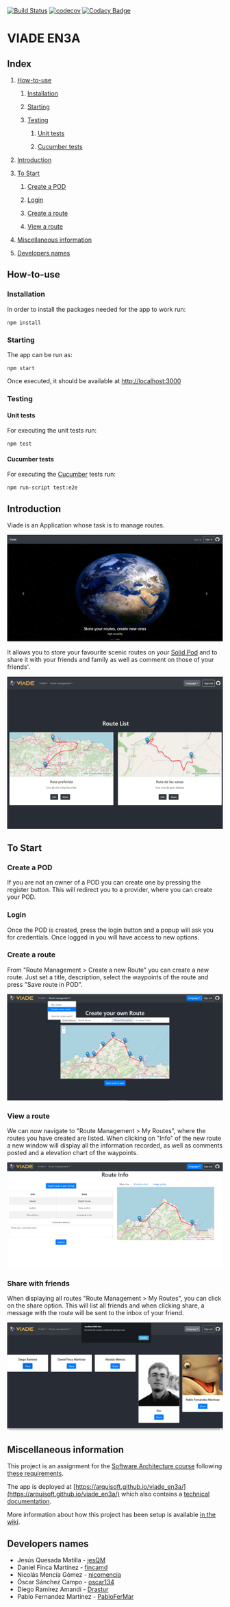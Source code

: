 [![Build Status](https://travis-ci.org/Arquisoft/viade_en3a.svg?branch=master)](https://travis-ci.org/Arquisoft/viade_en3a)
[![codecov](https://codecov.io/gh/Arquisoft/viade_en3a/branch/master/graph/badge.svg)](https://codecov.io/gh/Arquisoft/viade_en3a)
[![Codacy Badge](https://api.codacy.com/project/badge/Grade/3064dbb567e64f61843d399fc9b89c7a)](https://www.codacy.com/gh/Arquisoft/viade_en3a?utm_source=github.com&amp;utm_medium=referral&amp;utm_content=Arquisoft/viade_en3a&amp;utm_campaign=Badge_Grade)

# VIADE EN3A

## Index

1.  [How-to-use](#how-to-use)

    1.  [Installation](#installation)

    2.  [Starting](#starting)

    3.  [Testing](#testing)

        1.  [Unit tests](#unit-tests)

        2.  [Cucumber tests](#cucumber-tests)

2.  [Introduction](#introduction)

3.  [To Start](#to-start)

    1.  [Create a POD](#create-a-pod)

    2.  [Login](#login)

    3.  [Create a route](#create-a-route)

    4.  [View a route](#view-a-route)
    
4.  [Miscellaneous information](#miscellaneous-information)

5.  [Developers names](#developers-names)

## How-to-use
### Installation
In order to install the packages needed for the app to work run:
```shell
npm install
```

### Starting
The app can be run as:
```shell
npm start
```
Once executed, it should be available at [http://localhost:3000](http://localhost:3000)

### Testing
#### Unit tests
For executing the unit tests run:
```shell
npm test
```
#### Cucumber tests
For executing the [Cucumber](https://cucumber.io/) tests run:
```shell
npm run-script test:e2e
```

## Introduction
Viade is an Application whose task is to manage routes.
<p>
    <img class="fullPic" src="./public/img/sample/main.png">
</p>

It allows you to store your favourite scenic routes on your [Solid Pod](https://solid.inrupt.com/how-it-works) and to share it with your friends and family as well as comment on those of your friends'.

<p>
    <img class="fullPic" src="./public/img/sample/Screenshot_2.png">
</p>

## To Start
### Create a POD

If you are not an owner of a POD you can create one by pressing the register button.
This will redirect you to a provider, where you can create your POD.

### Login

Once the POD is created, press the login button and a popup will ask you for credentials.
Once logged in you will have access to new options.

### Create a route

From "Route Management > Create a new Route" you can create a new route.
Just set a title, description, select the waypoints of the route and press "Save route in POD".
<p>
    <img class="fullPic" src="./public/img/sample/createRoute.png">
</p>

### View a route

We can now navigate to "Route Management > My Routes", where the routes you have created are listed.
When clicking on "Info" of the new route a new window will display all the information recorded, as well as comments posted and a elevation chart of the waypoints.

<p>
    <img class="fullPic" src="./public/img/sample/routeDetails.png">
</p>

### Share with friends

When displaying all routes "Route Management > My Routes", you can click on the share option.
This will list all friends and when clicking share, a message with the route will be sent to the inbox of your friend.

<p>
    <img class="fullPic" src="./public/img/sample/shareRoutes.png">
</p>

## Miscellaneous information

This project is an assignment for the [Software Architecture course](https://arquisoft.github.io/) following [these requirements](https://labra.solid.community/public/SoftwareArchitecture/AssignmentDescription/).

The app is deployed at [https://arquisoft.github.io/viade_en3a/](https://arquisoft.github.io/viade_en3a/) which also contains a [technical documentation](https://arquisoft.github.io/viade_en3a/docs).

More information about how this project has been setup is available [in the wiki](https://github.com/Arquisoft/viade_en3a/wiki).

## Developers names
* Jesús Quesada Matilla - [jesQM](https://github.com/jesQM)
* Daniel Finca Martínez - [fincamd](https://github.com/fincamd)
* Nicolás Mencía Gómez - [nicomencia](https://github.com/nicomencia)
* Óscar Sánchez Campo - [oscar134](https://github.com/oscar134)
* Diego Ramírez Amandi - [Drastur](https://github.com/Drastur)
* Pablo Fernandez Martínez - [PabloFerMar](https://github.com/PabloFerMar)
